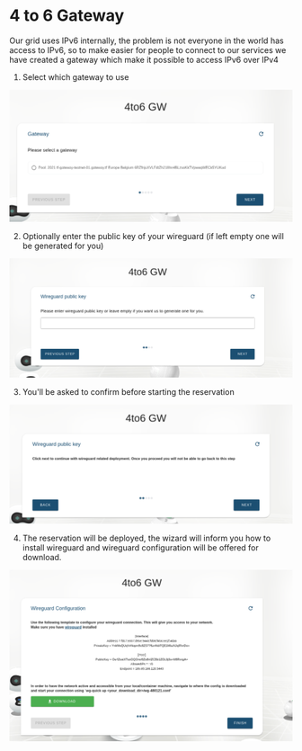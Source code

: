 # 4 to 6 Gateway

Our grid uses IPv6 internally, the problem is not everyone in the world has access to IPv6, so to make easier for people to connect to our services we have created a gateway which make it possible to access IPv6 over IPv4

1. Select which gateway to use

![Choose gateway](./img/four_to_six_choose_gateway.png)

2. Optionally enter the public key of your wireguard (if left empty one will be generated for you)

![Choose public key](./img/four_to_six_choose_wg_public_key.png)

3. You'll be asked to confirm before starting the reservation

![Choose public key](./img/four_to_six_confirmation.png)

4. The reservation will be deployed, the wizard will inform you how to install wireguard and wireguard configuration will be offered for download.

![Install wireguard](./img/four_to_six_success.png)
